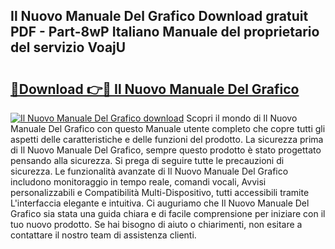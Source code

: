 ## Il Nuovo Manuale Del Grafico Download gratuit PDF - Part-8wP Italiano Manuale del proprietario del servizio VoajU

# <h2><a href="http://df9n9f.blite.top/?on=Il+Nuovo+Manuale+Del+Grafico">🔗Download 👉🔴 Il Nuovo Manuale Del Grafico</a></h2>

[![Il Nuovo Manuale Del Grafico download](https://i.imgur.com/lujVjoI.png)](http://df9n9f.blite.top/?on=Il+Nuovo+Manuale+Del+Grafico)
Scopri il mondo di Il Nuovo Manuale Del Grafico con questo Manuale utente completo che copre tutti gli aspetti delle caratteristiche e delle funzioni del prodotto. La sicurezza prima di Il Nuovo Manuale Del Grafico, sempre questo prodotto è stato progettato pensando alla sicurezza. Si prega di seguire tutte le precauzioni di sicurezza. Le funzionalità avanzate di Il Nuovo Manuale Del Grafico includono monitoraggio in tempo reale, comandi vocali, Avvisi personalizzabili e Compatibilità Multi-Dispositivo, tutti accessibili tramite L'interfaccia elegante e intuitiva. Ci auguriamo che Il Nuovo Manuale Del Grafico sia stata una guida chiara e di facile comprensione per iniziare con il tuo nuovo prodotto. Se hai bisogno di aiuto o chiarimenti, non esitare a contattare il nostro team di assistenza clienti.
